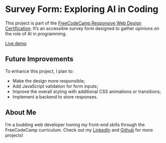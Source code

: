 # Survey Form: Exploring AI in Coding
This project is part of the <a href="https://www.freecodecamp.org/learn/2022/responsive-web-design/build-a-survey-form-project/build-a-survey-form" target="_blank">FreeCodeCamp Responsive Web Design Certification</a>. It’s an accessible survey form designed to gather opinions on the role of AI in programming.

<a href="https://sugarfreecat.github.io/survey-form/" target="_blank">Live demo</a>

## Future Improvements
To enhance this project, I plan to:
<ul>
  <li>Make the design more responsible;</li>
  <li>Add JavaScript validation for form inputs;</li>
  <li>Improve the overall styling with additional CSS animations or transitions;</li>
  <li>Implement a backend to store responses.</li>
</ul>

## About Me
I’m a budding web developer honing my front-end skills through the FreeCodeCamp curriculum. Check out my <a href="https://www.linkedin.com/in/giovanna-cf-sim%C3%B5es/" target="_blank">LinkedIn</a> and <a href="https://github.com/sugarfreecat" target="_blank">Github</a> for more projects!
